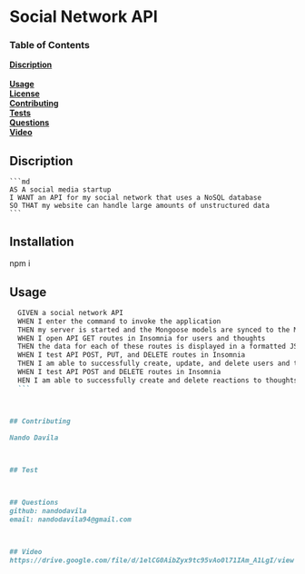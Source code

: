   # **Social Network API**

   

  ### Table of Contents
  **[Discription](#discription)**<br>   
  **[Usage](#usage)**<br>
  **[License](#license)**<br>
  **[Contributing](#contributing)**<br>
  **[Tests](#tests)**<br>
  **[Questions](#Questions)**<br>
  **[Video](#Video)**<br>
  

  ## Discription 

    ```md
    AS A social media startup
    I WANT an API for my social network that uses a NoSQL database
    SO THAT my website can handle large amounts of unstructured data
    ```

  ## Installation
  npm i

  ## Usage

  ```md
    GIVEN a social network API
    WHEN I enter the command to invoke the application
    THEN my server is started and the Mongoose models are synced to the MongoDB database
    WHEN I open API GET routes in Insomnia for users and thoughts
    THEN the data for each of these routes is displayed in a formatted JSON
    WHEN I test API POST, PUT, and DELETE routes in Insomnia
    THEN I am able to successfully create, update, and delete users and thoughts in my database
    WHEN I test API POST and DELETE routes in Insomnia
    HEN I am able to successfully create and delete reactions to thoughts and add and remove friends to a user’s friend list
    ```

  

  ## Contributing

  Nando Davila

   

  ## Test
 
  

  ## Questions
  github: nandodavila
  email: nandodavila94@gmail.com

  

  ## Video
  https://drive.google.com/file/d/1elCG0AibZyx9tc95vAo0l71IAm_A1LgI/view


  


